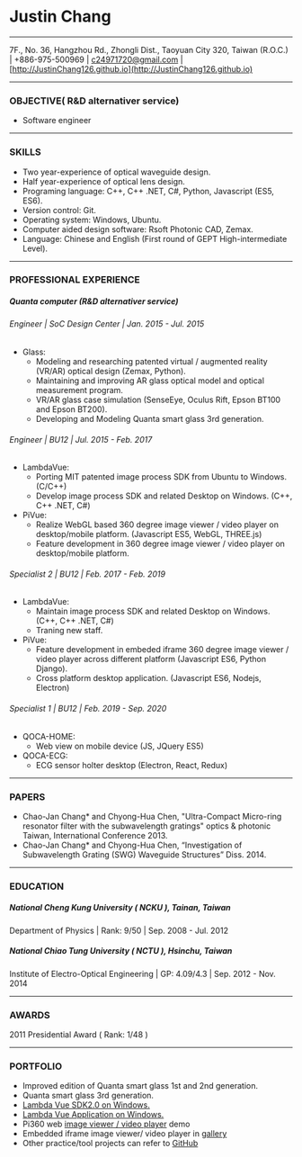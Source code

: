 # Justin Chang
------
7F., No. 36, Hangzhou Rd., Zhongli Dist., Taoyuan City 320, Taiwan (R.O.C.) |  +886-975-500969 | c24971720@gmail.com | [http://JustinChang126.github.io](http://JustinChang126.github.io) 

------

### OBJECTIVE( R&D alternativer service)
* Software engineer
------

### SKILLS
* Two year-experience of optical waveguide design.
* Half year-experience of optical lens design.
* Programing language: C++, C++ .NET, C#, Python, Javascript (ES5, ES6).
* Version control: Git.
* Operating system: Windows, Ubuntu.
* Computer aided design software: Rsoft Photonic CAD, Zemax.
* Language: Chinese and English (First round of GEPT High-intermediate Level).

------
### PROFESSIONAL EXPERIENCE
##### Quanta computer (R&D alternativer service)

###### Engineer | SoC Design Center | Jan. 2015 - Jul. 2015
* Glass:
    * Modeling and researching patented virtual / augmented reality (VR/AR) optical design (Zemax, Python).
    * Maintaining and improving AR glass optical model and optical measurement program.
    * VR/AR glass case simulation (SenseEye, Oculus Rift, Epson BT100 and Epson BT200).
    * Developing and Modeling Quanta smart glass 3rd generation.

###### Engineer | BU12 | Jul. 2015 - Feb. 2017
* LambdaVue:
    * Porting MIT patented image process SDK from Ubuntu to Windows. (C/C++)
    * Develop image process SDK and related Desktop on Windows. (C++, C++ .NET, C#)
* PiVue:
    * Realize WebGL based 360 degree image viewer / video player on desktop/mobile platform. (Javascript ES5, WebGL, THREE.js)
    * Feature development in 360 degree image viewer / video player on desktop/mobile platform. 

###### Specialist 2 | BU12 | Feb. 2017 - Feb. 2019
* LambdaVue:
    * Maintain image process SDK and related Desktop on Windows. (C++, C++ .NET, C#)
    * Traning new staff.
* PiVue:
    * Feature development in embeded iframe 360 degree image viewer / video player across different platform (Javascript ES6, Python Django).
    * Cross platform desktop application. (Javascript ES6, Nodejs, Electron)

###### Specialist 1 | BU12 | Feb. 2019 - Sep. 2020
* QOCA-HOME:
   * Web view on mobile device (JS, JQuery ES5)
* QOCA-ECG:
   * ECG sensor holter desktop (Electron, React, Redux)

------
### PAPERS
* Chao-Jan Chang* and Chyong-Hua Chen, "Ultra-Compact Micro-ring resonator filter with the subwavelength gratings" optics & photonic Taiwan, International Conference 2013.
* Chao-Jan Chang* and Chyong-Hua Chen, “Investigation of Subwavelength Grating (SWG) Waveguide Structures” Diss. 2014.

------
### EDUCATION
##### National Cheng Kung University ( NCKU ), Tainan, Taiwan
Department of Physics | Rank: 9/50 | Sep. 2008 - Jul. 2012
##### National Chiao Tung University ( NCTU ), Hsinchu, Taiwan
Institute of Electro-Optical Engineering | GP: 4.09/4.3 | Sep. 2012 - Nov. 2014

------
### AWARDS
2011 Presidential Award ( Rank: 1/48 )

------
### PORTFOLIO
* Improved edition of Quanta smart glass 1st and 2nd generation.
* Quanta smart glass 3rd generation.
* [Lambda Vue SDK2.0 on Windows.](https://lambda.qrilab.com/product/sdk/ )
* [Lambda Vue Application on Windows.](https://lambda.qrilab.com/product/application/)
* Pi360 web [image viewer / video player](https://embed.pi-solo.com/embed/?src=https://embed.pi-solo.com/static/upload/2017-08-17-10-43-21-146081-pi_solo_sample_1.jpg&type=i&btnCapture=0&gyroMap=1)  demo
* Embedded iframe image viewer/ video player in [gallery](https://www.pi-solo.com/gallery360)
* Other practice/tool projects can refer to [GitHub](https://github.com/Justin790126 )









